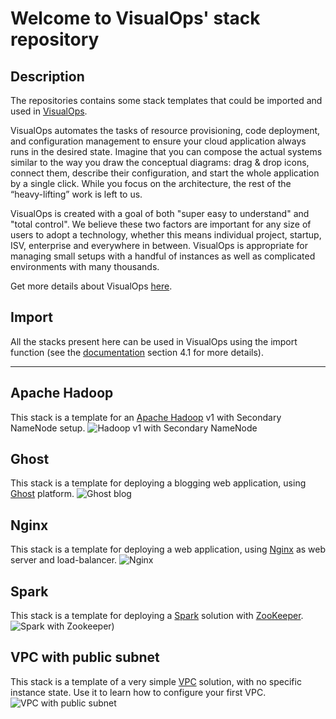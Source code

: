 Welcome to VisualOps' stack repository
==============================================
Description
-----------

The repositories contains some stack templates that could be imported and used in [VisualOps](http://www.visualops.io).

VisualOps automates the tasks of resource provisioning, code deployment, and configuration management to ensure your cloud application always runs in the desired state. Imagine that you can compose the actual systems similar to the way you draw the conceptual diagrams: drag & drop icons, connect them, describe their configuration, and start the whole application by a single click. While you focus on the architecture, the rest of the “heavy-lifting” work is left to us.

VisualOps is created with a goal of both "super easy to understand" and "total control". We believe these two factors are important for any size of users to adopt a technology, whether this means individual project, startup, ISV, enterprise and everywhere in between. VisualOps is appropriate for managing small setups with a handful of instances as well as complicated environments with many thousands.

Get more details about VisualOps [here](http://www.visualops.io).

Import
------
All the stacks present here can be used in VisualOps using the import function (see the [documentation](http://docs.visualops.io/source/reference/ide.html) section 4.1 for more details).

---

Apache Hadoop
-------------
This stack is a template for an [Apache Hadoop](http://hadoop.apache.org/) v1 with Secondary NameNode setup.
![](http://visualops.files.wordpress.com/2014/05/hadoop-v1.png "Hadoop v1 with Secondary NameNode")


Ghost
-----
This stack is a template for deploying a blogging web application, using [Ghost](http://ghost.org/) platform.
![](http://visualops.files.wordpress.com/2014/05/ghost.png "Ghost blog")

Nginx
-----
This stack is a template for deploying a web application, using [Nginx](http://nginx.org/) as web server and load-balancer.
![](http://visualops.files.wordpress.com/2014/05/nginx-upstream.png "Nginx")

Spark
-----
This stack is a template for deploying a [Spark](http://spark.apache.org/) solution with [ZooKeeper](http://zookeeper.apache.org/).
![](http://visualops.files.wordpress.com/2014/05/spark-with-zk.png "Spark with Zookeeper"))

VPC with public subnet
----------------------
This stack is a template of a very simple [VPC](http://aws.amazon.com/vpc/) solution, with no specific instance state. Use it to learn how to configure your first VPC.
![](http://visualops.files.wordpress.com/2014/05/vpc-with-public-subnet.png "VPC with public subnet")